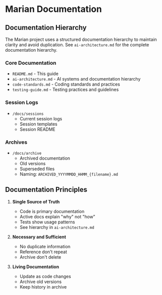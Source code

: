 # Marian Documentation

## Documentation Hierarchy

The Marian project uses a structured documentation hierarchy to maintain clarity and avoid duplication. See `ai-architecture.md` for the complete documentation hierarchy.

### Core Documentation
- `README.md` - This guide
- `ai-architecture.md` - AI systems and documentation hierarchy
- `code-standards.md` - Coding standards and practices
- `testing-guide.md` - Testing practices and guidelines

### Session Logs
- `/docs/sessions`
  - Current session logs
  - Session templates
  - Session README

### Archives
- `/docs/archive`
  - Archived documentation
  - Old versions
  - Superseded files
  - Naming: `ARCHIVED_YYYYMMDD_HHMM_{filename}.md`

## Documentation Principles

1. **Single Source of Truth**
   - Code is primary documentation
   - Active docs explain "why" not "how"
   - Tests show usage patterns
   - See hierarchy in `ai-architecture.md`

2. **Necessary and Sufficient**
   - No duplicate information
   - Reference don't repeat
   - Archive don't delete

3. **Living Documentation**
   - Update as code changes
   - Archive old versions
   - Keep history in archive
